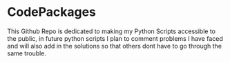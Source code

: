 # CodePackages

This Github Repo is dedicated to making my Python Scripts accessible to the public, in future python scripts I plan to comment problems I have faced and will also add in the solutions so that others dont have to go through the same trouble.
